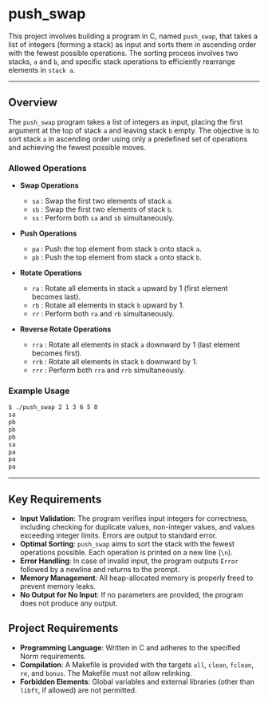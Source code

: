 # push_swap

This project involves building a program in C, named `push_swap`, that takes a list of integers (forming a stack) as input and sorts them in ascending order with the fewest possible operations. The sorting process involves two stacks, `a` and `b`, and specific stack operations to efficiently rearrange elements in `stack a`.

---

## Overview

The `push_swap` program takes a list of integers as input, placing the first argument at the top of stack `a` and leaving stack `b` empty. The objective is to sort stack `a` in ascending order using only a predefined set of operations and achieving the fewest possible moves.

### Allowed Operations

- **Swap Operations**
  - `sa` : Swap the first two elements of stack `a`.
  - `sb` : Swap the first two elements of stack `b`.
  - `ss` : Perform both `sa` and `sb` simultaneously.

- **Push Operations**
  - `pa` : Push the top element from stack `b` onto stack `a`.
  - `pb` : Push the top element from stack `a` onto stack `b`.

- **Rotate Operations**
  - `ra` : Rotate all elements in stack `a` upward by 1 (first element becomes last).
  - `rb` : Rotate all elements in stack `b` upward by 1.
  - `rr` : Perform both `ra` and `rb` simultaneously.

- **Reverse Rotate Operations**
  - `rra` : Rotate all elements in stack `a` downward by 1 (last element becomes first).
  - `rrb` : Rotate all elements in stack `b` downward by 1.
  - `rrr` : Perform both `rra` and `rrb` simultaneously.

### Example Usage

```bash
$ ./push_swap 2 1 3 6 5 8
sa
pb
pb
pb
sa
pa
pa
pa
```
---

## Key Requirements

- **Input Validation**: The program verifies input integers for correctness, including checking for duplicate values, non-integer values, and values exceeding integer limits. Errors are output to standard error.
- **Optimal Sorting**: `push_swap` aims to sort the stack with the fewest operations possible. Each operation is printed on a new line (`\n`).
- **Error Handling**: In case of invalid input, the program outputs `Error` followed by a newline and returns to the prompt.
- **Memory Management**: All heap-allocated memory is properly freed to prevent memory leaks.
- **No Output for No Input**: If no parameters are provided, the program does not produce any output.

## Project Requirements

- **Programming Language**: Written in C and adheres to the specified Norm requirements.
- **Compilation**: A Makefile is provided with the targets `all`, `clean`, `fclean`, `re`, and `bonus`. The Makefile must not allow relinking.
- **Forbidden Elements**: Global variables and external libraries (other than `libft`, if allowed) are not permitted.
